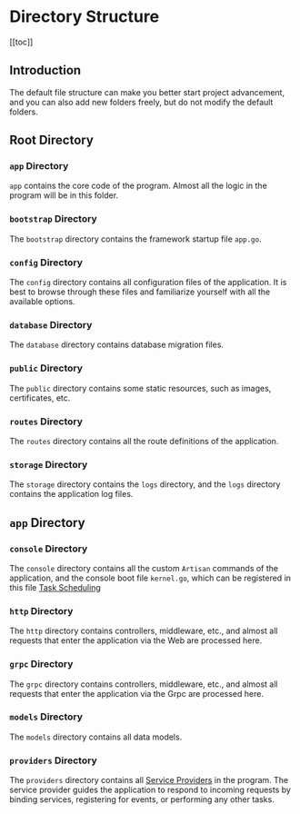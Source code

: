 # Directory Structure

[[toc]]

## Introduction

The default file structure can make you better start project advancement, and you can also add new folders freely, but do not modify the default folders.

## Root Directory

### `app` Directory

`app` contains the core code of the program. Almost all the logic in the program will be in this folder.

### `bootstrap` Directory

The `bootstrap` directory contains the framework startup file `app.go`.

### `config` Directory

The `config` directory contains all configuration files of the application. It is best to browse through these files and familiarize yourself with all the available options.

### `database` Directory

The `database` directory contains database migration files.

### `public` Directory

The `public` directory contains some static resources, such as images, certificates, etc.

### `routes` Directory

The `routes` directory contains all the route definitions of the application.

### `storage` Directory

The `storage` directory contains the `logs` directory, and the `logs` directory contains the application log files.

## `app` Directory

### `console` Directory

The `console` directory contains all the custom `Artisan` commands of the application, and the console boot file `kernel.go`, which can be registered in this file [Task Scheduling](../digging-deeper/task-scheduling.md)

### `http` Directory

The `http` directory contains controllers, middleware, etc., and almost all requests that enter the application via the Web are processed here.

### `grpc` Directory

The `grpc` directory contains controllers, middleware, etc., and almost all requests that enter the application via the Grpc are processed here.

### `models` Directory

The `models` directory contains all data models.

### `providers` Directory

The `providers` directory contains all [Service Providers](../architecutre-concepts/service-providers.md) in the program. The service provider guides the application to respond to incoming requests by binding services, registering for events, or performing any other tasks.
